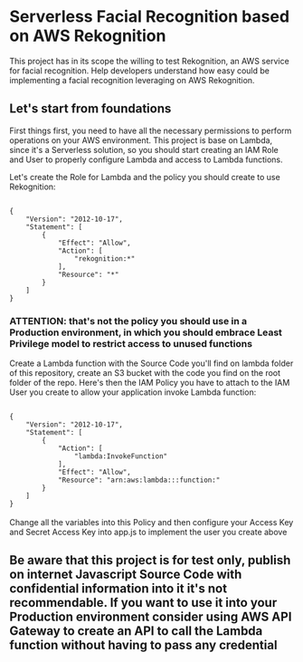 <h1>Serverless Facial Recognition based on AWS Rekognition</h1>

This project has in its scope the willing to test Rekognition, an AWS service for facial recognition. 
Help developers understand how easy could be implementing a facial recognition leveraging on AWS Rekognition.

<h2>Let's start from foundations</h2>

First things first, you need to have all the necessary permissions to perform operations on your AWS environment.
This project is base on Lambda, since it's a Serverless solution, so you should start creating an IAM Role and User to properly configure Lambda and access to Lambda functions.

Let's create the Role for Lambda and the policy you should create to use Rekognition:

<code>
{
    "Version": "2012-10-17",
    "Statement": [
        {
            "Effect": "Allow",
            "Action": [
                "rekognition:*"
            ],
            "Resource": "*"
        }
    ]
}
</code>

<h3>ATTENTION: that's not the policy you should use in a Production environment, in which you should embrace Least Privilege model to restrict access to unused functions</h3>

Create a Lambda function with the Source Code you'll find on lambda folder of this repository, create an S3 bucket with the code you find on the root folder of the repo.
Here's then the IAM Policy you have to attach to the IAM User you create to allow your application invoke Lambda function:

<code>
{
    "Version": "2012-10-17",
    "Statement": [
        {
            "Action": [
                "lambda:InvokeFunction"
            ],
            "Effect": "Allow",
            "Resource": "arn:aws:lambda:<AWSRegion>:<yourAccountId>:function:<functionName>"
        }
    ]
}
</code>
<br>
Change all the variables into this Policy and then configure your Access Key and Secret Access Key into app.js to implement the user you create above

<h2>Be aware that this project is for test only, publish on internet Javascript Source Code with confidential information into it it's not recommendable. If you want to use it into your Production environment consider using AWS API Gateway to create an API to call the Lambda function without having to pass any credential</h2>